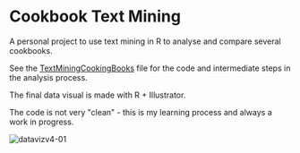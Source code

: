 # Cookbook Text Mining

A personal project to use text mining in R to analyse and compare several cookbooks.

See the [TextMiningCookingBooks](TextMiningCookingBooks.md) file for the code and intermediate steps in the analysis process.

The final data visual is made with R + Illustrator. 

The code is not very "clean" - this is my learning process and always a work in progress. 

![datavizv4-01](https://user-images.githubusercontent.com/22810662/46275995-b0456f80-c556-11e8-84aa-120755bcdac1.png)

